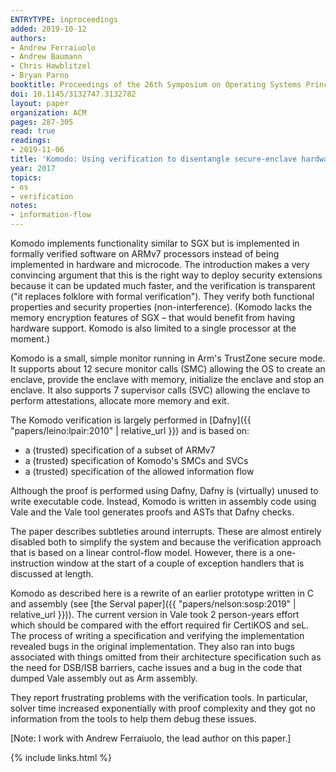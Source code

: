```yaml
---
ENTRYTYPE: inproceedings
added: 2019-10-12
authors:
- Andrew Ferraiuolo
- Andrew Baumann
- Chris Hawblitzel
- Bryan Parno
booktitle: Proceedings of the 26th Symposium on Operating Systems Principles
doi: 10.1145/3132747.3132782
layout: paper
organization: ACM
pages: 287-305
read: true
readings:
- 2019-11-06
title: 'Komodo: Using verification to disentangle secure-enclave hardware from software'
year: 2017
topics:
- os
- verification
notes:
- information-flow
---
```


Komodo implements functionality similar to SGX but is implemented in formally verified software on ARMv7 processors instead of being implemented in hardware and microcode.
The introduction makes a very convincing argument that this is the right way to deploy security extensions because
it can be updated much faster,
and the verification is transparent ("it replaces folklore with formal verification").
They verify both functional properties and security properties (non-interference).
(Komodo lacks the memory encryption features of SGX – that would benefit from having hardware support.
Komodo is also limited to a single processor at the moment.)



Komodo is a small, simple monitor running in Arm's TrustZone secure mode.
It supports about 12 secure monitor calls (SMC) allowing the OS to create an enclave, provide the enclave with memory, initialize the enclave and stop an enclave.
It also supports 7 supervisor calls (SVC) allowing the enclave to perform attestations, allocate more memory and exit.

The Komodo verification is largely performed in [Dafny]({{ "papers/leino:lpair:2010" | relative_url }}) and is based on:

- a (trusted) specification of a subset of ARMv7
- a (trusted) specification of Komodo's SMCs and SVCs
- a (trusted) specification of the allowed information flow

Although the proof is performed using Dafny, Dafny is (virtually) unused to write executable code.  Instead, Komodo is written in assembly code using Vale and the Vale tool generates proofs and ASTs that Dafny checks.

The paper describes subtleties around interrupts.
These are almost entirely disabled both to simplify the system and because the verification approach that is based on a linear control-flow model.
However, there is a one-instruction window at the start of a couple of exception handlers that is discussed at length.

Komodo as described here is a rewrite of an earlier prototype written in C and assembly (see [the Serval paper]({{ "papers/nelson:sosp:2019" | relative_url }})).
The current version in Vale took 2 person-years effort which should be compared with the effort required fir CertiKOS and seL.
The process of writing a specification and verifying the implementation revealed bugs in the original implementation.
They also ran into bugs associated with things omitted from their architecture specification such as the need for DSB/ISB barriers, cache issues and a bug in the code that dumped Vale assembly out as Arm assembly.

They report frustrating problems with the verification tools.
In particular, solver time increased exponentially with proof complexity and
they got no information from the tools to help them debug these issues.

[Note: I work with Andrew Ferraiuolo, the lead author on this paper.]

{% include links.html %}
